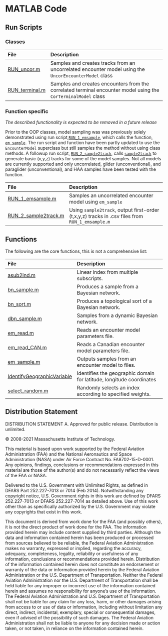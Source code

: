 # MATLAB Code

## Run Scripts

### Classes

File | Description |
:--- | :--- |
[RUN_uncor.m](RUN_uncor.m) | Samples and creates tracks from an uncorrelated encounter model using the `UncorEncounterModel` class
[RUN_terminal.m](RUN_terminal.m) | Samples and creates encounters from the correlated terminal encounter model using the `CorTerminalModel` class

### Function specific

*The described functionality is expected to be removed in a future release*

Prior to the OOP classes, model sampling was was previously solely demonstrated using run script,[`RUN_1_emsample`](./code/matlab/RUN_1_emsample.m), which calls the function, [`em_sample`](./code/matlab/em_sample.m). The run script and function have been partly updated to use the `EncounterModel` superclass but still samples the method without using class methods. A followup run script, [`RUN_2_sample2track`](./code/matlab/RUN_2_sample2track.m), calls [`sample2track`](./code/matlab/sample2track.m) to generate basic (x,y,z) tracks for some of the model samples. Not all models are currently supported and only uncorrelated, glider (unconventional), and paraglider (unconventional), and HAA samples have been tested with the function.

File | Description |
:--- | :--- |
[RUN_1_emsample.m](RUN_1_emsample.m) | Samples an uncorrelated encounter model using `em_sample`
[RUN_2_sample2track.m](RUN_2_sample2track.m) | Using `sample2track`, output first-order (t,x,y,z) tracks in .csv files from `RUN_1_emsample.m`

## Functions

The following are the core functions, this is not a comprehensive list:

File | Description |
:--- | :--- |
[asub2ind.m](asub2ind.m) | Linear index from multiple subscripts.
[bn_sample.m](bn_sample.m) | Produces a sample from a Bayesian network.
[bn_sort.m](bn_sort.m) | Produces a topological sort of a Bayesian network.
[dbn_sample.m](dbn_sample.m) | Samples from a dynamic Bayesian network.
[em_read.m](em_read.m)  | Reads an encounter model parameters file.
[em_read_CAN.m](em_read_CAN.m)  | Reads a Canadian encounter model parameters file.
[em_sample.m](em_sample.m) | Outputs samples from an encounter model to files.
[IdentifyGeographicVariable](IdentifyGeographicVariable.m) | Identifies the geographic domain for latitude, longitude coordinates
[select_random.m](select_random.m) | Randomly selects an index according to specified weights.

## Distribution Statement

DISTRIBUTION STATEMENT A. Approved for public release. Distribution is unlimited.

© 2008-2021 Massachusetts Institute of Technology.

This material is based upon work supported by the Federal Aviation Administration (FAA) and the National Aeronautics and Space Administration (NASA) under Air Force Contract No. FA8702-15-D-0001. Any opinions, findings, conclusions or recommendations expressed in this material are those of the author(s) and do not necessarily reflect the views of the FAA or NASA.

Delivered to the U.S. Government with Unlimited Rights, as defined in DFARS Part 252.227-7013 or 7014 (Feb 2014). Notwithstanding any copyright notice, U.S. Government rights in this work are defined by DFARS 252.227-7013 or DFARS 252.227-7014 as detailed above. Use of this work other than as specifically authorized by the U.S. Government may violate any copyrights that exist in this work.

This document is derived from work done for the FAA (and possibly others), it is not the direct product of work done for the FAA. The information provided herein may include content supplied by third parties.  Although the data and information contained herein has been produced or processed from sources believed to be reliable, the Federal Aviation Administration makes no warranty, expressed or implied, regarding the accuracy, adequacy, completeness, legality, reliability or usefulness of any information, conclusions or recommendations provided herein. Distribution of the information contained herein does not constitute an endorsement or warranty of the data or information provided herein by the Federal Aviation Administration or the U.S. Department of Transportation.  Neither the Federal Aviation Administration nor the U.S. Department of Transportation shall be held liable for any improper or incorrect use of the information contained herein and assumes no responsibility for anyone’s use of the information. The Federal Aviation Administration and U.S. Department of Transportation shall not be liable for any claim for any loss, harm, or other damages arising from access to or use of data or information, including without limitation any direct, indirect, incidental, exemplary, special or consequential damages, even if advised of the possibility of such damages. The Federal Aviation Administration shall not be liable to anyone for any decision made or action taken, or not taken, in reliance on the information contained herein.
